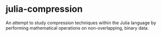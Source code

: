 # julia-compression

An attempt to study compression techniques within the Julia language by performing mathematical operations on non-overlapping, binary data.
